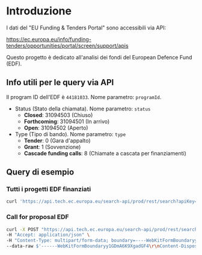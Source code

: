 # Introduzione

I dati del "EU Funding & Tenders Portal" sono accessibili via API:

<https://ec.europa.eu/info/funding-tenders/opportunities/portal/screen/support/apis>

Questo progetto è dedicato all'analisi dei fondi del European Defence Fund (EDF).

## Info utili per le query via API

Il program ID dell'EDF è `44181033`. Nome parametro: `programId`.

- Status (Stato della chiamata). Nome parametro: `status`
  - **Closed**: 31094503 (Chiuso)
  - **Forthcoming**: 31094501 (In arrivo)
  - **Open**: 31094502 (Aperto)
- Type (Tipo di bando). Nome parametro: `type`
  - **Tender**: 0 (Gara d'appalto)
  - **Grant**: 1 (Sovvenzione)
  - **Cascade funding calls**: 8 (Chiamate a cascata per finanziamenti)

## Query di esempio

### Tutti i progetti EDF finanziati

```bash
curl 'https://api.tech.ec.europa.eu/search-api/prod/rest/search?apiKey=SEDIA_NONH2020_PROD&text=***&pageSize=50&pageNumber=1' -H 'Accept: application/json, text/plain, */*' -H 'Accept-Language: it,en-US;q=0.9,en;q=0.8' -H 'Cache-Control: No-Cache' -H 'Connection: keep-alive' -H 'Content-Type: multipart/form-data; boundary=----WebKitFormBoundaryuBnndOmJO94KT19m' -H 'Origin: https://ec.europa.eu' -H 'Referer: https://ec.europa.eu/' -H 'Sec-Fetch-Dest: empty' -H 'Sec-Fetch-Mode: cors' -H 'Sec-Fetch-Site: same-site' -H 'User-Agent: Mozilla/5.0 (Windows NT 10.0; Win64; x64) AppleWebKit/537.36 (KHTML, like Gecko) Chrome/132.0.0.0 Safari/537.36' -H 'X-Requested-With: XMLHttpRequest' -H 'sec-ch-ua: "Not A(Brand";v="8", "Chromium";v="132", "Google Chrome";v="132"' -H 'sec-ch-ua-mobile: ?0' -H 'sec-ch-ua-platform: "Windows"' --data-raw $'------WebKitFormBoundaryuBnndOmJO94KT19m\r\nContent-Disposition: form-data; name="sort"; filename="blob"\r\nContent-Type: application/json\r\n\r\n{"order":"DESC","field":"title"}\r\n------WebKitFormBoundaryuBnndOmJO94KT19m\r\nContent-Disposition: form-data; name="query"; filename="blob"\r\nContent-Type: application/json\r\n\r\n{"bool":{"must":[{"terms":{"programId":["44181033"]}}]}}\r\n------WebKitFormBoundaryuBnndOmJO94KT19m\r\nContent-Disposition: form-data; name="languages"; filename="blob"\r\nContent-Type: application/json\r\n\r\n["en"]\r\n------WebKitFormBoundaryuBnndOmJO94KT19m\r\nContent-Disposition: form-data; name="displayFields"; filename="blob"\r\nContent-Type: application/json\r\n\r\n["title","programId","projectId","acronym","participants","programAbbreviation","programmes","status","objective","topicAbbreviation"]\r\n------WebKitFormBoundaryuBnndOmJO94KT19m--\r\n'
```

### Call for proposal EDF

```bash
curl -X POST "https://api.tech.ec.europa.eu/search-api/prod/rest/search?apiKey=SEDIA&text=*&pageSize=10&pageNumber=1" \
-H "Accept: application/json" \
-H "Content-Type: multipart/form-data; boundary=----WebKitFormBoundaryy1GDmA6K9XgadGF4" \
--data-raw $'------WebKitFormBoundaryy1GDmA6K9XgadGF4\r\nContent-Disposition: form-data; name="query"\r\nContent-Type: application/json\r\n\r\n{"bool":{"must":[{"terms":{"status":["31094501","31094502","31094503"]}},{"terms":{"type":["0","1","8"]}},{"term":{"frameworkProgramme":"44181033"}}]}}\r\n------WebKitFormBoundaryy1GDmA6K9XgadGF4--\r\n'
```
